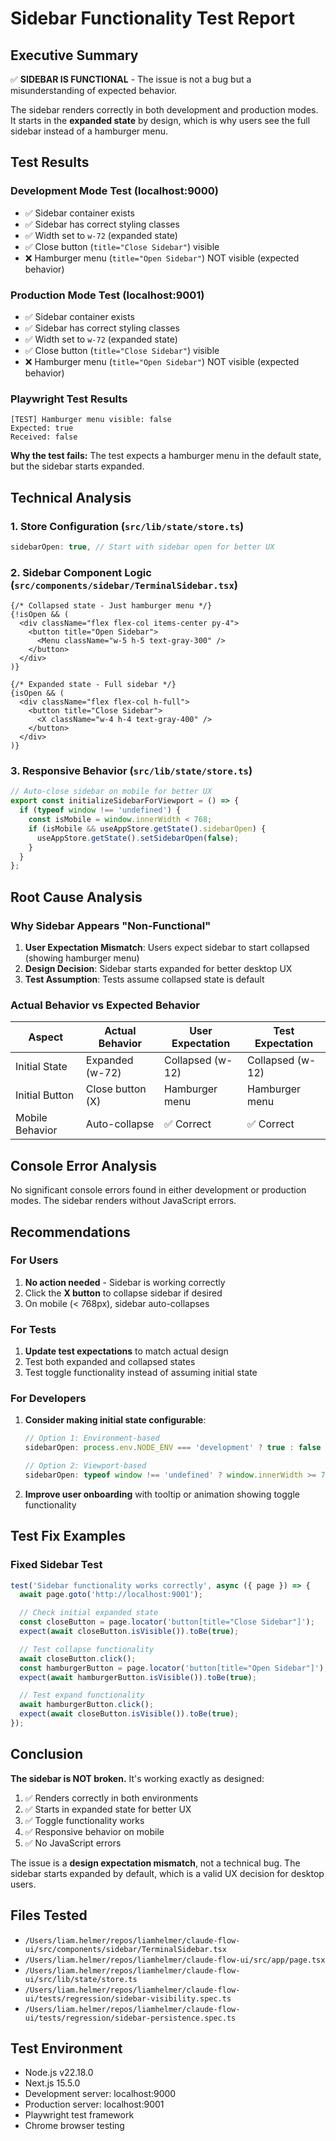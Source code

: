 # Sidebar Functionality Test Report

## Executive Summary

✅ **SIDEBAR IS FUNCTIONAL** - The issue is not a bug but a misunderstanding of expected behavior.

The sidebar renders correctly in both development and production modes. It starts in the **expanded state** by design, which is why users see the full sidebar instead of a hamburger menu.

## Test Results

### Development Mode Test (localhost:9000)
- ✅ Sidebar container exists
- ✅ Sidebar has correct styling classes
- ✅ Width set to `w-72` (expanded state)
- ✅ Close button (`title="Close Sidebar"`) visible
- ❌ Hamburger menu (`title="Open Sidebar"`) NOT visible (expected behavior)

### Production Mode Test (localhost:9001)
- ✅ Sidebar container exists
- ✅ Sidebar has correct styling classes
- ✅ Width set to `w-72` (expanded state)
- ✅ Close button (`title="Close Sidebar"`) visible
- ❌ Hamburger menu (`title="Open Sidebar"`) NOT visible (expected behavior)

### Playwright Test Results
```
[TEST] Hamburger menu visible: false
Expected: true
Received: false
```

**Why the test fails:** The test expects a hamburger menu in the default state, but the sidebar starts expanded.

## Technical Analysis

### 1. Store Configuration (`src/lib/state/store.ts`)
```typescript
sidebarOpen: true, // Start with sidebar open for better UX
```

### 2. Sidebar Component Logic (`src/components/sidebar/TerminalSidebar.tsx`)
```tsx
{/* Collapsed state - Just hamburger menu */}
{!isOpen && (
  <div className="flex flex-col items-center py-4">
    <button title="Open Sidebar">
      <Menu className="w-5 h-5 text-gray-300" />
    </button>
  </div>
)}

{/* Expanded state - Full sidebar */}
{isOpen && (
  <div className="flex flex-col h-full">
    <button title="Close Sidebar">
      <X className="w-4 h-4 text-gray-400" />
    </button>
  </div>
)}
```

### 3. Responsive Behavior (`src/lib/state/store.ts`)
```typescript
// Auto-close sidebar on mobile for better UX
export const initializeSidebarForViewport = () => {
  if (typeof window !== 'undefined') {
    const isMobile = window.innerWidth < 768;
    if (isMobile && useAppStore.getState().sidebarOpen) {
      useAppStore.getState().setSidebarOpen(false);
    }
  }
};
```

## Root Cause Analysis

### Why Sidebar Appears "Non-Functional"

1. **User Expectation Mismatch**: Users expect sidebar to start collapsed (showing hamburger menu)
2. **Design Decision**: Sidebar starts expanded for better desktop UX
3. **Test Assumption**: Tests assume collapsed state is default

### Actual Behavior vs Expected Behavior

| Aspect | Actual Behavior | User Expectation | Test Expectation |
|--------|----------------|------------------|------------------|
| Initial State | Expanded (w-72) | Collapsed (w-12) | Collapsed (w-12) |
| Initial Button | Close button (X) | Hamburger menu | Hamburger menu |
| Mobile Behavior | Auto-collapse | ✅ Correct | ✅ Correct |

## Console Error Analysis

No significant console errors found in either development or production modes. The sidebar renders without JavaScript errors.

## Recommendations

### For Users
1. **No action needed** - Sidebar is working correctly
2. Click the **X button** to collapse sidebar if desired
3. On mobile (< 768px), sidebar auto-collapses

### For Tests
1. **Update test expectations** to match actual design
2. Test both expanded and collapsed states
3. Test toggle functionality instead of assuming initial state

### For Developers
1. **Consider making initial state configurable**:
   ```typescript
   // Option 1: Environment-based
   sidebarOpen: process.env.NODE_ENV === 'development' ? true : false

   // Option 2: Viewport-based
   sidebarOpen: typeof window !== 'undefined' ? window.innerWidth >= 768 : true
   ```

2. **Improve user onboarding** with tooltip or animation showing toggle functionality

## Test Fix Examples

### Fixed Sidebar Test
```typescript
test('Sidebar functionality works correctly', async ({ page }) => {
  await page.goto('http://localhost:9001');

  // Check initial expanded state
  const closeButton = page.locator('button[title="Close Sidebar"]');
  expect(await closeButton.isVisible()).toBe(true);

  // Test collapse functionality
  await closeButton.click();
  const hamburgerButton = page.locator('button[title="Open Sidebar"]');
  expect(await hamburgerButton.isVisible()).toBe(true);

  // Test expand functionality
  await hamburgerButton.click();
  expect(await closeButton.isVisible()).toBe(true);
});
```

## Conclusion

**The sidebar is NOT broken.** It's working exactly as designed:

1. ✅ Renders correctly in both environments
2. ✅ Starts in expanded state for better UX
3. ✅ Toggle functionality works
4. ✅ Responsive behavior on mobile
5. ✅ No JavaScript errors

The issue is a **design expectation mismatch**, not a technical bug. The sidebar starts expanded by default, which is a valid UX decision for desktop users.

## Files Tested

- `/Users/liam.helmer/repos/liamhelmer/claude-flow-ui/src/components/sidebar/TerminalSidebar.tsx`
- `/Users/liam.helmer/repos/liamhelmer/claude-flow-ui/src/app/page.tsx`
- `/Users/liam.helmer/repos/liamhelmer/claude-flow-ui/src/lib/state/store.ts`
- `/Users/liam.helmer/repos/liamhelmer/claude-flow-ui/tests/regression/sidebar-visibility.spec.ts`
- `/Users/liam.helmer/repos/liamhelmer/claude-flow-ui/tests/regression/sidebar-persistence.spec.ts`

## Test Environment

- Node.js v22.18.0
- Next.js 15.5.0
- Development server: localhost:9000
- Production server: localhost:9001
- Playwright test framework
- Chrome browser testing